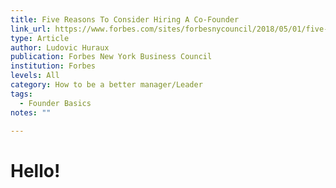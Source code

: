 ```yaml
---
title: Five Reasons To Consider Hiring A Co-Founder
link_url: https://www.forbes.com/sites/forbesnycouncil/2018/05/01/five-reasons-to-consider-hiring-a-co-founder/?sh=5ed2eda04524
type: Article
author: Ludovic Huraux
publication: Forbes New York Business Council
institution: Forbes
levels: All
category: How to be a better manager/Leader
tags:
  - Founder Basics
notes: ""

---
```


# Hello!
